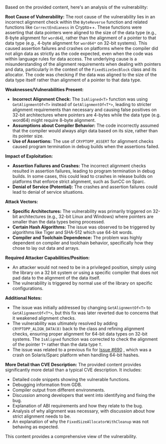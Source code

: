 Based on the provided content, here's an analysis of the vulnerability:

**Root Cause of Vulnerability:**
The root cause of the vulnerability lies in an incorrect alignment check within the `ByteReverse` function and related functions like `CorrectEndianess` in Crypto++. These functions were asserting that data pointers were aligned to the size of the data type (e.g., 8-byte alignment for `word64`), rather than the alignment of a pointer to that data type (e.g., 4-byte alignment for `word64*` on 32-bit systems). This caused assertion failures and crashes on platforms where the compiler did not align data as strictly as the code expected, even when the code was within language rules for data access. The underlying cause is a misunderstanding of the alignment requirements when dealing with pointers and data, particularly in the context of the `FixedSizeSecBlock` class and its allocator. The code was checking if the data was aligned to the size of the data type itself rather than alignment of a pointer to that data type.

**Weaknesses/Vulnerabilities Present:**
*   **Incorrect Alignment Check:** The `IsAligned<T>` function was using `GetAlignmentOf<T>` instead of `GetAlignmentOf<T*>`, leading to stricter alignment requirements than necessary and causing false positives on 32-bit architectures where pointers are 4-bytes while the data type (e.g. word64) might require 8-byte alignment.
*   **Assumptions about Compiler Behavior:** The code incorrectly assumed that the compiler would always align data based on its size, rather than its pointer size.
*   **Use of Assertions:** The use of `CRYPTOPP_ASSERT` for alignment checks caused program termination in debug builds when the assertions failed.

**Impact of Exploitation:**
*   **Assertion Failures and Crashes:** The incorrect alignment checks resulted in assertion failures, leading to program termination in debug builds. In some cases, this could lead to crashes in release builds on platforms that enforce strict alignment, such as SunCC on Sparc.
*   **Denial of Service (Potential):** The crashes and assertion failures could lead to denial of service situations.

**Attack Vectors:**
*   **Specific Architectures:** The vulnerability was primarily triggered on 32-bit architectures (e.g., 32-bit Linux and Windows) where pointers are smaller than the data types being processed.
*   **Certain Hash Algorithms:** The issue was observed to be triggered by algorithms like Tiger and SHA-512 which use 64-bit words.
*   **Compiler and Toolchain Dependence:** The problem was highly dependent on compiler and toolchain behavior, specifically how they chose to lay out data and arrays.

**Required Attacker Capabilities/Position:**
*   An attacker would not need to be in a privileged position, simply using the library on a 32 bit system or using a specific compiler that does not pad data to the alignment of the data itself.
*   The vulnerability is triggered by normal use of the library on specific configurations.

**Additional Notes:**

*   The issue was initially addressed by changing `GetAlignmentOf<T>` to `GetAlignmentOf<T*>`, but this fix was later reverted due to concerns that it weakened alignment checks.
*   The vulnerability was ultimately resolved by adding `CRYPTOPP_ALIGN_DATA(8)` back to the class and refining alignment checks, ensuring proper alignment for 64-bit data types on 32-bit systems. The `IsAligned` function was corrected to check the alignment of the pointer `T*` rather than the data type `T`.
*   The issue was related to a previous fix for  [Issue #690](https://github.com/weidai11/cryptopp/issues/690) , which was a crash on Solaris/Sparc platform when handling 64-bit hashes.

**More Detail than CVE Description:**
The provided content provides significantly more detail than a typical CVE description. It includes:
*   Detailed code snippets showing the vulnerable functions.
*   Debugging information from GDB.
*   Compiler output from different environments.
*   Discussion among developers that went into identifying and fixing the bug.
*   Explanation of ABI requirements and how they relate to the bug.
*   Analysis of why alignment was necessary, with discussion about how strict alignment needs to be.
*   An explanation of why the `FixedSizeAllocatorWithCleanup`  was not behaving as expected.

This content provides a comprehensive view of the vulnerability.